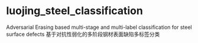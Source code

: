 # luojing_steel_classification
Adversarial Erasing based multi-stage and multi-label classification for steel surface defects
基于对抗性弱化的多阶段钢材表面缺陷多标签分类
